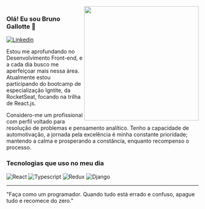 <img align="right" src="https://github.com/josepholiveira/josepholiveira/blob/master/images/illustration.png" width="300"/>

### Olá! Eu sou Bruno Gallotte 👋

[![Linkedin](https://img.shields.io/badge/LinkedIn-0077B5?style=for-the-badge&logo=linkedin&logoColor=white)](https://www.linkedin.com/brunogallotte)

Estou me aprofundando no Desenvolvimento Front-end, e a cada dia busco me aperfeiçoar mais nessa área. Atualmente estou participando do bootcamp de especialização Igntite, da RocketSeat, focando na trilha de React.js.

Considero-me um profissional com perfil voltado para resolução de problemas e pensamento analítico. Tenho a capacidade de automotivação, a jornada pela excelência é minha constante prioridade; mantendo a calma e prosperando a constância, enquanto recompenso o processo.

### Tecnologias que uso no meu dia
![React](https://img.shields.io/badge/React-20232A?style=for-the-badge&logo=react&logoColor=61DAFB)
![Typescript](https://img.shields.io/badge/TypeScript-007ACC?style=for-the-badge&logo=typescript&logoColor=white)
![Redux](https://img.shields.io/badge/Redux-593D88?style=for-the-badge&logo=redux&logoColor=white)
![Django](https://img.shields.io/badge/Django-092E20?style=for-the-badge&logo=django&logoColor=white)

<hr \>
"Faça como um programador. Quando tudo está errado e confuso, apague tudo e recomece do zero."

